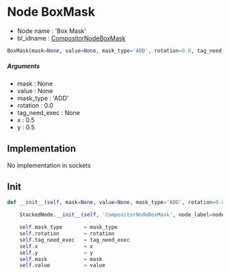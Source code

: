 # Node BoxMask

- Node name : 'Box Mask'
- bl_idname : [CompositorNodeBoxMask](https://docs.blender.org/api/current/bpy.types.{bl_idname}.html)


``` python
BoxMask(mask=None, value=None, mask_type='ADD', rotation=0.0, tag_need_exec=None, x=0.5, y=0.5, node_label=None, node_color=None)
```
##### Arguments

- mask : None
- value : None
- mask_type : 'ADD'
- rotation : 0.0
- tag_need_exec : None
- x : 0.5
- y : 0.5

## Implementation

No implementation in sockets

## Init

``` python
def __init__(self, mask=None, value=None, mask_type='ADD', rotation=0.0, tag_need_exec=None, x=0.5, y=0.5, node_label=None, node_color=None):

    StackedNode.__init__(self, 'CompositorNodeBoxMask', node_label=node_label, node_color=node_color)

    self.mask_type       = mask_type
    self.rotation        = rotation
    self.tag_need_exec   = tag_need_exec
    self.x               = x
    self.y               = y
    self.mask            = mask
    self.value           = value
```
